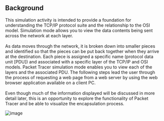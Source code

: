 ## Background
This simulation activity is intended to provide a foundation for understanding the TCP/IP protocol suite and the relationship to the OSI model. Simulation mode allows you to view the data contents being sent across the network at each layer.<br><br>
As data moves through the network, it is broken down into smaller pieces and identified so that the pieces can be put back together when they arrive at the destination. Each piece is assigned a specific name (protocol data unit [PDU]) and associated with a specific layer of the TCP/IP and OSI models. Packet Tracer simulation mode enables you to view each of the layers and the associated PDU. The following steps lead the user through the process of requesting a web page from a web server by using the web browser application available on a client PC.<br><br>
Even though much of the information displayed will be discussed in more detail later, this is an opportunity to explore the functionality of Packet Tracer and be able to visualize the encapsulation process.

![image](https://github.com/user-attachments/assets/7186f2dd-db2d-4659-aaf2-20be4d82c960)


